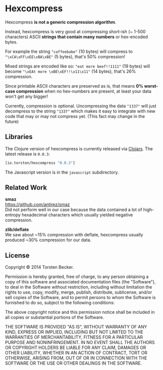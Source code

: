 

# Hexcompress

Hexcompress **is not a generic compression algorithm**.

Instead, hexcompress is very good at compressing short-ish (~ 1-500 characters) ASCII **strings that contain many numbers** or hex-encoded bytes.

For example the string `"caffeebabe"` (10&nbsp;bytes) will compress to `"\xCA\xFF\xEE\xBA\xBE"` (5&nbsp;bytes), that's 50% compression!

Mixed strings are encoded like so: `"eat more beef!!1111"` (19&nbsp;bytes) will become `"\xEAt more \xBE\xEF!!\x11\x11"` (14&nbsp;bytes), that's 26% compression.

Since printable ASCII characters are preserved as is, that means **0% worst-case compression** when no hex-numbers are present, at least your data won't get any bigger!

Currently, compression is optional. Uncompressing the data `"1337"` will just decompress to the string `"1337"` which makes it easy to integrate with new code that may or may not compress yet. (This fact may change in the future)


## Libraries

The Clojure version of hexcompress is currently released via [Clojars](https://clojars.org/io.torsten/hexcompress). The latest release is `0.0.3`:

```clojure
[io.torsten/hexcompress "0.0.3"]
```

The Javascript version is in the `javascript` subdirectory.


## Related Work

**smaz**  
https://github.com/antirez/smaz  
Did not perform well in our case because the data contained a lot of high-entropy hexadecimal characters which usually yielded negative compression.

**zlib/deflate**  
We saw about ~15% compression with deflate, hexcompress usually produced ~30% compression for our data.


## License

Copyright © 2014 Torsten Becker.

Permission is hereby granted, free of charge, to any person obtaining
a copy of this software and associated documentation files (the
"Software"), to deal in the Software without restriction, including
without limitation the rights to use, copy, modify, merge, publish,
distribute, sublicense, and/or sell copies of the Software, and to
permit persons to whom the Software is furnished to do so, subject to
the following conditions:

The above copyright notice and this permission notice shall be
included in all copies or substantial portions of the Software.

THE SOFTWARE IS PROVIDED "AS IS", WITHOUT WARRANTY OF ANY KIND,
EXPRESS OR IMPLIED, INCLUDING BUT NOT LIMITED TO THE WARRANTIES OF
MERCHANTABILITY, FITNESS FOR A PARTICULAR PURPOSE AND
NONINFRINGEMENT. IN NO EVENT SHALL THE AUTHORS OR COPYRIGHT HOLDERS BE
LIABLE FOR ANY CLAIM, DAMAGES OR OTHER LIABILITY, WHETHER IN AN ACTION
OF CONTRACT, TORT OR OTHERWISE, ARISING FROM, OUT OF OR IN CONNECTION
WITH THE SOFTWARE OR THE USE OR OTHER DEALINGS IN THE SOFTWARE.
